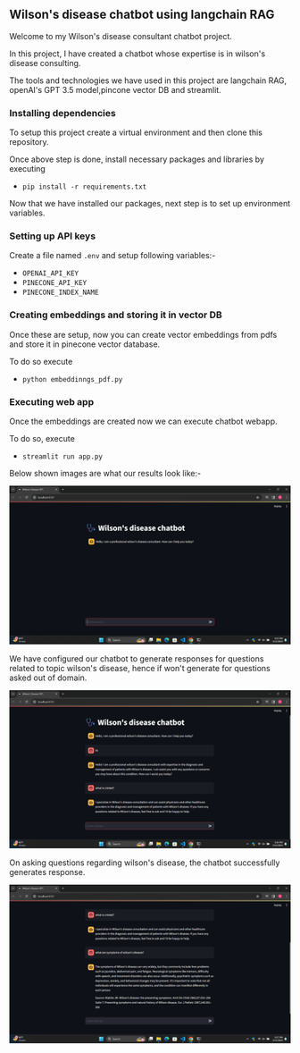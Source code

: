 ## Wilson's disease chatbot using langchain RAG

Welcome to my Wilson's disease consultant chatbot project.

In this project, I have created a chatbot whose expertise is in wilson's disease consulting.

The tools and technologies we have used in this project are langchain RAG, openAI's GPT 3.5 model,pincone vector DB and streamlit.

### Installing dependencies

To setup this project create a virtual environment and then clone this repository.

Once above step is done, install necessary packages and libraries by executing

- `pip install -r requirements.txt` 

Now that we have installed our packages, next step is to set up environment variables.

### Setting up API keys

Create a file named `.env` and setup following variables:-

- `OPENAI_API_KEY`
- `PINECONE_API_KEY`
- `PINECONE_INDEX_NAME`

### Creating embeddings and storing it in vector DB

Once these are setup, now you can create vector embeddings from pdfs and store it in pinecone vector database.

To do so execute
- `python embeddinngs_pdf.py`

### Executing web app

Once the embeddings are created now we can execute chatbot webapp.

To do so, execute

- `streamlit run app.py`

Below shown images are what our results look like:- 

![image info](img1.png)

We have configured our chatbot to generate responses for questions related to topic wilson's disease, hence if won't generate for questions asked out of domain.

![image info](img2.png)

On asking questions regarding wilson's disease, the chatbot successfully generates response.

![image info](img3.png)